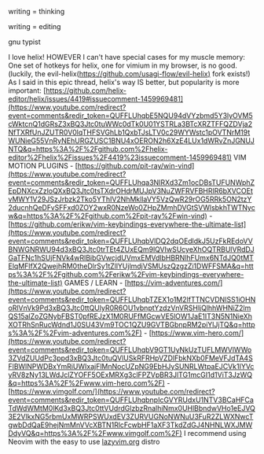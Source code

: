 writing = thinking

writing = editing

gnu typist

I love helix! HOWEVER I can't have special cases for my muscle memory: One set of hotkeys for helix, one for vimium in my browser, is no good. (luckily, the evil-helix([https://github.com/usagi-flow/evil-helix)](https://www.youtube.com/redirect?event=comments&redir_token=QUFFLUhqa1RBVGZSdUNMOFlVUW8za3FCNUJzVlRjSnBqZ3xBQ3Jtc0ttM2lZM1hRYVpmS0Eyd1hDek1tV0xCN21HemV1OXRDcHVWakpCbVBvZVBQQmhrSUxXdmhKckl0OUR1VlJWUXJ0QlpTSGcxc3lkUkloYzR6eldVZWFveFZJRmJaTjhQQzR0aElwSEstZnBXLWJqR3hMdw&q=https%3A%2F%2Fgithub.com%2Fusagi-flow%2Fevil-helix%29) fork exists!) As I said in this epic thread, helix's way IS better, but popularity is more important: [https://github.com/helix-editor/helix/issues/4419#issuecomment-1459969481](https://www.youtube.com/redirect?event=comments&redir_token=QUFFLUhqbE5NQU94dVYzbmd5Y3lyOVM5cWktcnQ1dGRsZ3xBQ3Jtc0tuWWc0dTk0U01YSTRLa3BTcXRZTFFQZDVja2NfTXRfUnJZUTR0V0lqTHFSVGhLb1QxbTJsLTV0c29WYWstc1pOVTNrM19tWUNieG55VnRyNEhURGZUSC1BNU4xOERON2h6XzE4LUx1dWRvZnJGNUJNTQ&q=https%3A%2F%2Fgithub.com%2Fhelix-editor%2Fhelix%2Fissues%2F4419%23issuecomment-1459969481) VIM MOTION PLUGINS - [https://github.com/pit-ray/win-vind](https://www.youtube.com/redirect?event=comments&redir_token=QUFFLUhqa3NIRXd3Zm1ocDBsTUFUNWphZEpDNXcxZzloQXxBQ3Jtc0tsTXdrOHdrMUJpV3NuZWFRVFBHRlR6bXVCOEtvMWY1V29JSzJrbzk2Tko5YThIV2NhMkllaVY5VzQwR29rOG5RRk5ON2tzY2ducnhQeDFvSFFxd0ZOY2wxR0NzeWo0ZHpZMmhDVGtSVWlsbkhTWTNycw&q=https%3A%2F%2Fgithub.com%2Fpit-ray%2Fwin-vind) - [https://github.com/erikw/vim-keybindings-everywhere-the-ultimate-list](https://www.youtube.com/redirect?event=comments&redir_token=QUFFLUhqbVlDQ2dqOEdldkJ5UzFkREdoVVBNWGNRWU94d3xBQ3Jtc0trTEt4ZUxEQm9lQVIwSUcyeXhOQTRBUlVRdDJGaTFNc1hSUjFNVk4wRlBibGVwcjdUVmxEMVdlbHBRNlhFUmx6NTdJQ0tMTElqMFlfX2QwejhRM0theDlrSy1tZllYUjlmdjVSMUszQzgzZi1DWFFSMA&q=https%3A%2F%2Fgithub.com%2Ferikw%2Fvim-keybindings-everywhere-the-ultimate-list) GAMES / LEARN - [https://vim-adventures.com/](https://www.youtube.com/redirect?event=comments&redir_token=QUFFLUhqbTZEX1o1M2lfTTNCVDNISS1iOHNoRlVnVk9Pd3xBQ3Jtc0ttQUlyR0R6OU1vbnptYzdzVnVRSHljQlhhWHNiZ2lmQS15alZoZGNybFBST0pfREJzX1M0RUFfMGcwVE5lOW1JaE1IT3N5N1NieXhXOTRhSnRucWdnd1J0SU43Vm9TOC1QZU9GVTBGbnpRM2piYlJjTQ&q=https%3A%2F%2Fvim-adventures.com%2F) - [https://www.vim-hero.com/](https://www.youtube.com/redirect?event=comments&redir_token=QUFFLUhqbV9GT1UyNkUzTUFLMWVlWWo3ZVdZUUdPc3ppd3xBQ3Jtc0tuQVlUSkRFRHpVZDlFbkNXb0FMeVFJdTA4SFlBWlNPWDBxYmRiUWIxajFlMnNocUZpNG9EbHJySUNRLWtpaEJCVk1IYVcyRV8zNy13LWdJclZYOFF5OExMRXg3clFPZVpBR3JlTG1mcGI1d1ViT3JzWQ&q=https%3A%2F%2Fwww.vim-hero.com%2F) - [https://www.vimgolf.com/](https://www.youtube.com/redirect?event=comments&redir_token=QUFFLUhqbnpIcGVYRUdxU1NTV3BCaHFCaTdWdWMtM0lKd3xBQ3Jtc0ttVUdrdGlzbzRnalhiNmx0UHlBbndwVHo1eEJVQ3E2VlkxNG5rbmUxMWRPSWUxdEV3ZURVUGNoNWNuU3FuR2ZLWXNwcTgwbDdQaE9hejNmMnVVcXBTN1RlcFcwbHF1aXF3TkdZdGJ4NHNLWXJMWDdyVQ&q=https%3A%2F%2Fwww.vimgolf.com%2F) I recommend using Neovim with the easy to use [lazyvim.org](https://www.youtube.com/redirect?event=comments&redir_token=QUFFLUhqbVRqUW5QOUMxQkZPdTJ3X2xPcmFYOENxX01TQXxBQ3Jtc0ttakU4QlVaZ2J2blJPMlV6U1BIWFE4Zk5zWjRjYjdSLXBUUjNhNzNjVThoNkRsZ3dZZ1lwdVhiYVJrbFZVZHdmeThqSUJDc0ctN0cydVdzTVNRVXEyR3hUbTQwNERlNXhTMk5iNE4zYk5yZzBXeVo3Zw&q=http%3A%2F%2Flazyvim.org%2F) distro